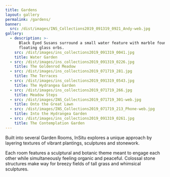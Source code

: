 ```yaml
---
title: Gardens
layout: gallery
permalink: /gardens/
banner:
  src: /dist/images/INS_Collections2019_091319_0921_Andy-web.jpg
gallery:
  - description: >-
      Black Eyed Susans surround a small water feature with marble fountains and
      floating glass orbs.
    src: /dist/images/ins_collections2019_091319_0041.jpg
    title: Water Garden
  - src: /dist/images/ins_collections2019_091319_0226.jpg
    title: The Goldenrod Meadow
  - src: /dist/images/ins_collections2019_071719_281.jpg
    title: The Terraces
  - src: /dist/images/ins_collections2019_091319_0543.jpg
    title: The Hydrangea Garden
  - src: /dist/images/ins_collections2019_071719_266.jpg
    title: Meadow Steps
  - src: /dist/images/INS_Collections2019_071719_301-web.jpg
    title: Onto the Great Lawn
  - src: /dist/images/INS_Collections2019_071719_213_Phone-web.jpg
    title: Into the Hydrangea Garden
  - src: /dist/images/ins_collections2019_091319_0261.jpg
    title: The Contemplation Garden
---
```

Built into several Garden Rooms, InSitu explores a unique approach by layering textures of vibrant plantings, sculptures and stonework. 

Each room features a sculptural and botanic theme meant to engage each other while simultaneously feeling organic and peaceful.  Colossal stone structures make way for breezy fields of tall grass and whimsical sculptures.
